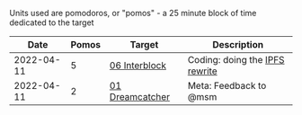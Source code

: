 Units used are pomodoros, or "pomos" - a 25 minute block of time dedicated to the target

| Date       | Pomos | Target                                                 | Description                                         |
| ---------- | ----- | ------------------------------------------------------ | --------------------------------------------------- |
| 2022-04-11 | 5     | [06 Interblock](../../Requests/06%20Interblock.md)     | Coding: doing the [IPFS rewrite](../../Drafts/IPFS) |
| 2022-04-11 | 2     | [01 Dreamcatcher](../../Requests/01%20Dreamcatcher.md) | Meta: Feedback to @msm                              |
